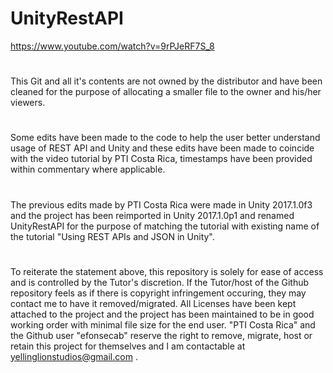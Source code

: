 # UnityRestAPI
https://www.youtube.com/watch?v=9rPJeRF7S_8
#
This Git and all it's contents are not owned by the distributor and have been cleaned for the purpose of allocating a smaller file to the owner and his/her viewers.
#
Some edits have been made to the code to help the user better understand usage of REST API and Unity and these edits have been made to coincide with the video tutorial by PTI Costa Rica, timestamps have been provided within commentary where applicable.
#
The previous edits made by PTI Costa Rica were made in Unity 2017.1.0f3 and the project has been reimported in Unity 2017.1.0p1 and renamed UnityRestAPI for the purpose of matching the tutorial with existing name of the tutorial "Using REST APIs and JSON in Unity". 
#
To reiterate the statement above, this repository is solely for ease of access and is controlled by the Tutor's discretion. If the Tutor/host of the Github repository feels as if there is copyright infringement occuring, they may contact me to have it removed/migrated. All Licenses have been kept attached to the project and the project has been maintained to be in good working order with minimal file size for the end user.
"PTI Costa Rica" and the Github user "efonsecab" reserve the right to remove, migrate, host or retain this project for themselves and I am contactable at yellinglionstudios@gmail.com .
#
